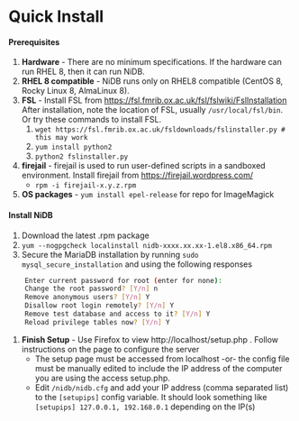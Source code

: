 # Quick Install

#### Prerequisites

1. **Hardware** - There are no minimum specifications. If the hardware can run RHEL 8, then it can run NiDB.
2. **RHEL 8 compatible** - NiDB runs only on RHEL8 compatible (CentOS 8, Rocky Linux 8, AlmaLinux 8).
3. **FSL** - Install FSL from https://fsl.fmrib.ox.ac.uk/fsl/fslwiki/FslInstallation After installation, note the location of FSL, usually `/usr/local/fsl/bin`. Or try these commands to install FSL.
   1. `wget https://fsl.fmrib.ox.ac.uk/fsldownloads/fslinstaller.py # this may work`
   2. `yum install python2`
   3. `python2 fslinstaller.py`
4. **firejail** - firejail is used to run user-defined scripts in a sandboxed environment. Install firejail from https://firejail.wordpress.com/
   * `rpm -i firejail-x.y.z.rpm`
5. **OS packages** - `yum install epel-release` for repo for ImageMagick

#### Install NiDB

1. Download the latest .rpm package
2. `yum --nogpgcheck localinstall nidb-xxxx.xx.xx-1.el8.x86_64.rpm`
3. Secure the MariaDB installation by running `sudo mysql_secure_installation` and using the following responses

```bash
    Enter current password for root (enter for none):
    Change the root password? [Y/n] n
    Remove anonymous users? [Y/n] Y
    Disallow root login remotely? [Y/n] Y
    Remove test database and access to it? [Y/n] Y
    Reload privilege tables now? [Y/n] Y
```

1. **Finish Setup** - Use Firefox to view http://localhost/setup.php . Follow instructions on the page to configure the server
   * The setup page must be accessed from localhost -or- the config file must be manually edited to include the IP address of the computer you are using the access setup.php.
   * Edit `/nidb/nidb.cfg` and add your IP address (comma separated list) to the `[setupips]` config variable. It should look something like `[setupips] 127.0.0.1, 192.168.0.1` depending on the IP(s)
